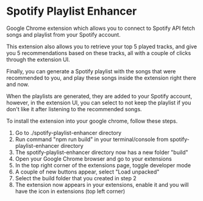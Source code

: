 # Spotify Playlist Enhancer
Google Chrome extension which allows you to connect to Spotify API fetch songs and playlist from your Spotify account.

This extension also allows you to retrieve your top 5 played tracks, and give you 5 recommendations based on these tracks, all with a couple of clicks through the extension UI.

Finally, you can generate a Spotify playlist with the songs that were recommended to you, and play these songs inside the extension right there and now.

When the playlists are generated, they are added to your Spotify account, however, in the extension UI, you can select to not keep the playlist if you don't like it after listening to the recommended songs.

To install the extension into your google chrome, follow these steps.

1. Go to ./spotify-playlist-enhancer directory
2. Run command "npm run build" in your terminal/console from spotify-playlist-enhancer directory
3. The spotify-playlist-enhancer directory now has a new folder "build"
4. Open your Google Chrome browser and go to your extensions
5. In the top right corner of the extensions page, toggle developer mode
6. A couple of new buttons appear, select "Load unpacked"
7. Select the build folder that you created in step 2
8. The extension now appears in your extensions, enable it and you will have the icon in extensions (top left corner)
